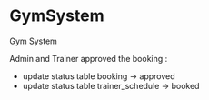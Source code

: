 # GymSystem
 Gym System


Admin and Trainer approved the booking :
- update status table booking -> approved
- update status table trainer_schedule -> booked